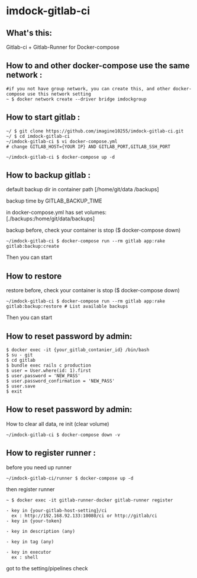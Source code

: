 imdock-gitlab-ci
====================================================

## What's this:

Gitlab-ci + Gitlab-Runner for Docker-compose


## How to and other docker-compose use the same network :

```
#if you not have group network, you can create this, and other docker-compose use this network setting
~ $ docker network create --driver bridge imdockgroup
```

## How to start gitlab :

```
~/ $ git clone https://github.com/imagine10255/imdock-gitlab-ci.git
~/ $ cd imdock-gitlab-ci
~/imdock-gitlab-ci $ vi docker-compose.yml
# change GITLAB_HOST={YOUR IP} AND GITLAB_PORT,GITLAB_SSH_PORT
```

```
~/imdock-gitlab-ci $ docker-compose up -d
```

## How to backup gitlab :

default backup dir in container path [/home/git/data    /backups]

backup time by GITLAB_BACKUP_TIME

in docker-compose.yml has set volumes: [./backups:/home/git/data/backups]


backup before, check your container is stop ($ docker-compose down)

```
~/imdock-gitlab-ci $ docker-compose run --rm gitlab app:rake gitlab:backup:create
```

Then you can start



## How to restore

restore before, check your container is stop ($ docker-compose down)

```
~/imdock-gitlab-ci $ docker-compose run --rm gitlab app:rake gitlab:backup:restore # List available backups
```

Then you can start


## How to reset password by admin:

```
$ docker exec -it {your_gitlab_contanier_id} /bin/bash
$ su - git
$ cd gitlab
$ bundle exec rails c production
$ user = User.where(id: 1).first
$ user.password = 'NEW_PASS'
$ user.password_confirmation = 'NEW_PASS'
$ user.save
$ exit
```


## How to reset password by admin:

How to clear all data, re init (clear volume)

```
~/imdock-gitlab-ci $ docker-compose down -v
```


## How to register runner :

before you need up runner

```
~/imdock-gitlab-ci/runner $ docker-compose up -d
```

then register runner

```
~ $ docker exec -it gitlab-runner-docker gitlab-runner register

- key in {your-gitlab-host-setting}/ci
  ex : http://192.168.92.133:10080/ci or http://gitlab/ci
- key in {your-token}

- key in description (any)

- key in tag (any)

- key in executor
  ex : shell
```

got to the setting/pipelines check
